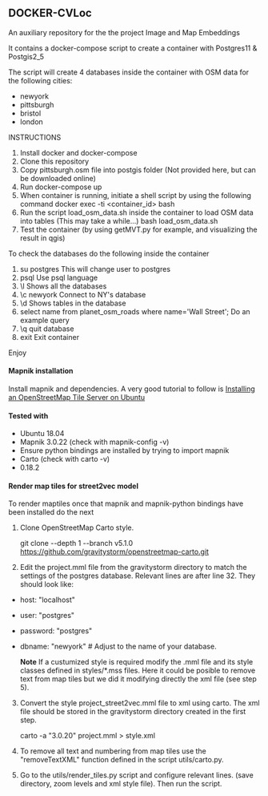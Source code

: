 ## DOCKER-CVLoc

An auxiliary repository for the the project Image and Map Embeddings

It contains a docker-compose script to create a container with Postgres11 & Postgis2_5

The script will create 4 databases inside the container with OSM data for the following cities:
- newyork
- pittsburgh
- bristol
- london

INSTRUCTIONS

1. Install docker and docker-compose
2. Clone this repository 
3. Copy pittsburgh.osm file into postgis folder (Not provided here, but can be downloaded online)
4. Run docker-compose up
5. When container is running, initiate a shell script by using the following command
   docker exec -ti <container_id> bash
6. Run the script load_osm_data.sh inside the container to load OSM data into tables (This may take a while...)
   bash load_osm_data.sh
7. Test the container (by using getMVT.py for example, and visualizing the result in qgis) 

To check the databases do the following inside the container

1. su postgres      This will change user to postgres 
2. psql             Use psql language
3. \l               Shows all the databases
4. \c newyork       Connect to NY's database
5. \d               Shows tables in the database
6. select name from planet_osm_roads where name='Wall Street';    Do an example query
7. \q               quit database
8. exit             Exit container

Enjoy

#### Mapnik installation 

Install mapnik and dependencies. A very good tutorial to follow is 
[Installing an OpenStreetMap Tile Server on Ubuntu](https://ircama.github.io/osm-carto-tutorials/tile-server-ubuntu/ "Installing an OpenStreetMap Tile Server on Ubuntu")

#### Tested with
- Ubuntu 18.04
- Mapnik 3.0.22 (check with mapnik-config -v)
- Ensure python bindings are installed by trying to import mapnik
- Carto (check with carto -v)
- 0.18.2


#### Render map tiles for street2vec model

To render maptiles once that mapnik and mapnik-python bindings have been installed do the next

1. Clone OpenStreetMap Carto style.

    git clone --depth 1 --branch v5.1.0 https://github.com/gravitystorm/openstreetmap-carto.git

2. Edit the project.mml file from the gravitystorm directory to match the settings of the postgres database. Relevant lines are after line 32. They should look like:
- host: "localhost"
- user: "postgres"
- password: "postgres"
- dbname: "newyork"     # Adjust to the name of your database.

    **Note** If a custumized style is required modify the .mml file and its style classes defined in styles/*.mss files. Here it could be posible to remove text from map tiles but we did it modifying directly the xml file (see step 5).

3. Convert the style project_street2vec.mml file to xml using carto. The xml file should be stored in the gravitystorm directory created in the first step.

    carto -a "3.0.20" project.mml > style.xml

4. To remove all text and numbering from map tiles use the "removeTextXML" function defined in the script utils/carto.py. 

5. Go to the utils/render_tiles.py script and configure relevant lines. (save directory, zoom levels and xml style file). Then run the script.

